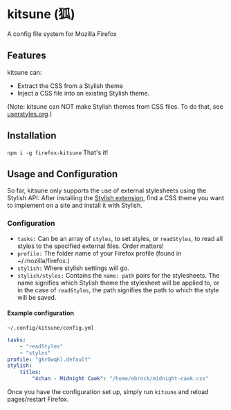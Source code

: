 # kitsune (狐)
A config file system for Mozilla Firefox
## Features
kitsune can:
- Extract the CSS from a Stylish theme
- Inject a CSS file into an existing Stylish theme.

(Note: kitsune can NOT make Stylish themes from CSS files. To do that, see [userstyles.org](https://userstyles.org/help).)
## Installation
`npm i -g firefox-kitsune`
That's it!
## Usage and Configuration
So far, kitsune only supports the use of external stylesheets using the Stylish API:
After installing the [Stylish extension](https://addons.mozilla.org/firefox/downloads/latest/stylish/addon-2108-latest.xpi?src=dp-btn-primary), find a CSS theme you want to implement on a site and install it with Stylish.
### Configuration
- `tasks:` Can be an array of `styles`, to set styles, or `readStyles`, to read all styles to the specified external files. Order matters!
- `profile:` The folder name of your Firefox profile (found in ~/.mozilla/firefox.)
- `stylish:` Where stylish settings will go.
- `stylish/styles:` Contains the `name: path` pairs for the stylesheets. The name signifies which Stylish theme the stylesheet will be applied to, or in the case of `readStyles`, the path signifies the path to which the style will be saved.
#### Example configuration ####
`~/.config/kitsune/config.yml`
```yaml
tasks:
	- "readStyles"
	- "styles"
profile: "gkr0wqkl.default"
stylish:
	titles:
		"4chan - Midnight Caek": "/home/ebrock/midnight-caek.css"
```
Once you have the configuration set up, simply run `kitsune` and reload pages/restart Firefox.
